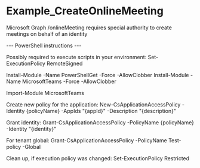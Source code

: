 ﻿# Example_CreateOnlineMeeting

Microsoft Graph /onlineMeeting requires special authority to create meetings on behalf of an identity

--- PowerShell instructions ---

Possibly required to execute scripts in your environment:
Set-ExecutionPolicy RemoteSigned

Install-Module -Name PowerShellGet -Force -AllowClobber
Install-Module -Name MicrosoftTeams -Force -AllowClobber

Import-Module MicrosoftTeams

Create new policy for the application:
New-CsApplicationAccessPolicy -Identity {policyName} -AppIds "{appId}" -Description "{description}"

Grant identity: 
Grant-CsApplicationAccessPolicy -PolicyName {policyName} -Identity "{identity}"

For tenant global:
Grant-CsApplicationAccessPolicy -PolicyName Test-policy -Global

Clean up, if execution policy was changed:
Set-ExecutionPolicy Restricted
